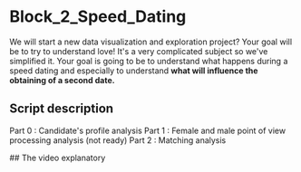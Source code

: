 # Block_2_Speed_Dating

We will start a new data visualization and exploration project? Your goal will be to try to understand love! 
It's a very complicated subject so we've simplified it.
Your goal is going to be to understand what happens during a speed dating and especially to understand **what will influence the obtaining of a second date.**

## Script description

Part 0 : Candidate's profile analysis
Part 1 : Female and male point of view processing analysis (not ready)
Part 2 : Matching analysis

## The video explanatory
